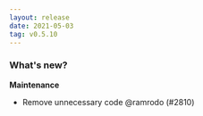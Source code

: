 ```yaml
---
layout: release
date: 2021-05-03
tag: v0.5.10
---
```


### What's new?

**Maintenance**

- Remove unnecessary code @ramrodo (#2810)
